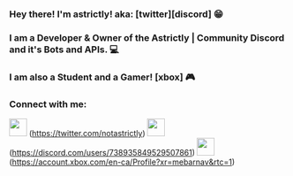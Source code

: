 ### Hey there! I'm astrictly! aka: [twitter][discord] 😁

### I am a Developer & Owner of the Astrictly | Community Discord and it's Bots and APIs. 💻
### I am also a Student and a Gamer! [xbox] 🎮

### Connect with me: 

<img height="32" width="32" src="https://cdn.jsdelivr.net/npm/simple-icons@v3/icons/twitter.svg" /> (https://twitter.com/notastrictly)
<img height="32" width="32" src="https://cdn.jsdelivr.net/npm/simple-icons@v3/icons/discord.svg" /> (https://discord.com/users/738935849529507861)
<img height="32" width="32" src="https://cdn.jsdelivr.net/npm/simple-icons@v3/icons/xbox.svg" /> (https://account.xbox.com/en-ca/Profile?xr=mebarnav&rtc=1)

